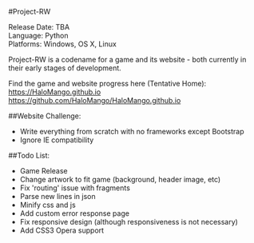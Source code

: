 #Project-RW

Release Date: TBA  
Language: Python  
Platforms: Windows, OS X, Linux  

Project-RW is a codename for a game and its website - both currently in their early stages of development.

Find the game and website progress here (Tentative Home):  
https://HaloMango.github.io  
https://github.com/HaloMango/HaloMango.github.io

##Website Challenge:
* Write everything from scratch with no frameworks except Bootstrap  
* Ignore IE compatibility 
  
##Todo List:
* Game Release
* Change artwork to fit game (background, header image, etc)
* Fix 'routing' issue with fragments
* Parse new lines in json
* Minify css and js
* Add custom error response page
* Fix responsive design (although responsiveness is not necessary)
* Add CSS3 Opera support